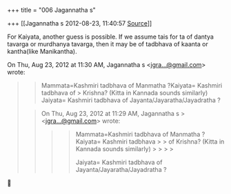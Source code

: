 +++
title = "006 Jagannatha s"

+++
[[Jagannatha s	2012-08-23, 11:40:57 [Source](https://groups.google.com/g/bvparishat/c/kDCbWEpNV6Y)]]



For Kaiyata, another guess is possible. If we assume tais for ta of dantya tavarga or murdhanya tavarga, then it may be of tadbhava of kaanta or kantha(like Manikantha).  
  

On Thu, Aug 23, 2012 at 11:30 AM, Jagannatha s \<[jgra...@gmail.com]()\> wrote:  

> 
> > Mammata=Kashmiri tadbhava of Manmatha ?Kaiyata= Kashmiri tadbhava of > Krishna? (Kitta in Kannada sounds similarly)  
> Jaiyata= Kashmiri tadbhava of Jayanta/Jayaratha/Jayadratha ?  
>   
> > 
> > 
> > 
> > 
> > On Thu, Aug 23, 2012 at 11:29 AM, Jagannatha s > \<[jgra...@gmail.com]()\> wrote:  
> > > 
> > > > Mammata=Kashmiri tadbhava of Manmatha ?Kaiyata= Kashmiri tadbhava > > of Krishna? (Kitta in Kannada sounds similarly) > > > > 
> > > > 
> > > > Jaiyata= Kashmiri tadbhava of Jayanta/Jayaratha/Jayadratha ?  
> >   
> > > > 
> > 
> > 
> > 



